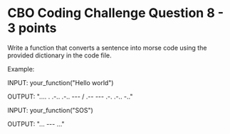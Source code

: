 # CBO Coding Challenge Question 8 - 3 points

Write a function that converts a sentence into morse code using the provided dictionary in the code file.

Example:

INPUT: your_function("Hello world")

OUTPUT: ".... . .-.. .-.. --- / .-- --- .-. .-.. -.."

INPUT: your_function("SOS")

OUTPUT: "... --- ..."
